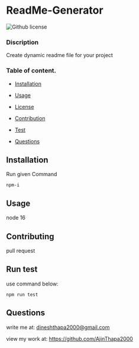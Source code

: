 # ReadMe-Generator
  ![Github license](https://img.shields.io/badge/license-MIT-blue.svg)

  ### Discription

  Create dynamic readme file for your project

  ### Table of content.

  * [Installation](#installation)

  * [Usage](#usage)

  
 * [License](#license)

  * [Contribution](#contribution)

  * [Test](#test)

  * [Questions](#questions)

  ## Installation

  Run given Command
  
  ```
  npm-i
  ```


  ## Usage
  node 16

  ## Contributing

  pull request

  ## Run test

  use command below:
  
  ```
  npm run test
  ```

  ## Questions

  write me at: dineshthapa2000@gmail.com

  view my work at: https://github.com/AjinThapa2000

  

